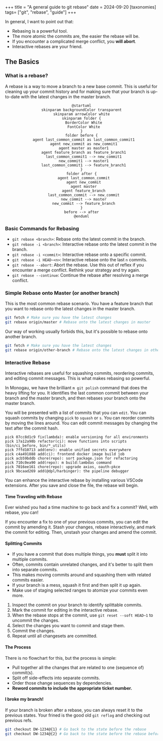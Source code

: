 +++
title = "A general guide to git rebase"
date = 2024-09-20
[taxonomies]
tags= ["git", "rebase", "guide"]
+++

In general, I want to point out that:

- Rebasing is a powerful tool.
- The more atomic the commits are, the easier the rebase will be.
- If you encounter a complicated merge conflict, you **will abort**.
- Interactive rebases are your friend.

## The Basics

### What is a rebase?

A rebase is a way to move a branch to a new base commit. This is useful for cleaning up your commit history and for making sure that your branch is up-to-date with the latest changes in the master branch.

<center>

```plantuml
@startuml
skinparam backgroundColor transparent
skinparam arrowColor white
skinparam folder {
  BorderColor White
  FontColor White
}
folder before {
  agent last_common_commit as last_common_commit1
  agent new_commit as new_commit1
  agent master as master1
  agent feature_branch as feature_branch1
  last_common_commit1 --> new_commit1
  new_commit1 --> master1
  last_common_commit1 --> feature_branch1
}
folder after {
  agent last_common_commit
  agent new_commit
  agent master
  agent feature_branch
  last_common_commit --> new_commit
  new_commit --> master
  new_commit --> feature_branch
}
before --> after
@enduml
```

</center>

### Basic Commands for Rebasing

- `git rebase <branch>`: Rebase onto the latest commit in the branch.
- `git rebase -i <branch>`: Interactive rebase onto the latest commit in the branch.
- `git rebase -i <commit>`: Interactive rebase onto a specific commit.
- `git rebase -i HEAD~<n>`: Interactive rebase onto the last `n` commits.
- `git rebase --abort`: Abort the rebase. Use this out of reflex if you encounter a merge conflict. Rethink your strategy and try again.
- `git rebase --continue`: Continue the rebase after resolving a merge conflict.

### Simple Rebase onto Master (or another branch)

This is the most common rebase scenario. You have a feature branch that you want to rebase onto the latest changes in the master branch.

```bash
git fetch # Make sure you have the latest changes
git rebase origin/master # Rebase onto the latest changes in master
```

Our way of working usually forbids this, but it's possible to rebase onto another branch.

```bash
git fetch # Make sure you have the latest changes
git rebase origin/other-branch # Rebase onto the latest changes in other-branch
```

### Interactive Rebase

Interactive rebases are useful for squashing commits, reordering commits, and editing commit messages. This is what makes rebasing so powerful.

In Monogau, we have the brilliant `m git polish` command that does the heavy lifting for you.
It identifies the last common commit between your branch and the master branch, and then rebases your branch onto the master branch.

You will be presented with a list of commits that you can `edit`. You can squash commits by changing `pick` to `squash` or `s`. You can reorder commits by moving the lines around. You can edit commit messages by changing the text after the commit hash.

```git-rebase-todo
pick 07cc8d1c9 fix(lambda): enable versioning for all environments
pick 17a12a98b refactor(ci): move functions into scripts (bin/ci_before, bin/*_utils)
pick 7ffd10713 add(env): enable unified secrets everywhere
pick c4a491888 add(ci): frontend docker image build job
pick acb59bddb chore(repo): sort package.json for refactoring
pick 710c0ea90 add(repo): m build:lambdas command
pick 7016ee161 chore(repo): upgrade axios, oauth-pkce
pick 9bcaad269 add(@dpl/harbinger): the pipeline debugger
```

You can enhance the interactive rebase by installing various VSCode extensions.
After you save and close the file, the rebase will begin.

#### Time Traveling with Rebase

Ever wished you had a time machine to go back and fix a commit? Well, with rebase, you can!

If you encounter a fix to one of your previous commits, you can edit the commit by amending it.
Stash your changes, rebase interactively, and mark the commit for editing.
Then, unstash your changes and amend the commit.

#### Splitting Commits

- If you have a commit that does multiple things, you **must** split it into multiple commits.
- Often, commits contain unrelated changes, and it's better to split them into separate commits.
- This makes moving commits around and squashing them with related commits easier.
- If your branch is a mess, squash it first and then split it up again.
- Make use of staging selected ranges to atomize your commits even more.

1. Inspect the commit on your branch to identify splittable commits.
2. Mark the commit for editing in the interactive rebase.
3. When the rebase stops at the commit, use `git reset --soft HEAD~1` to uncommit the changes.
4. Select the changes you want to commit and stage them.
5. Commit the changes.
6. Repeat until all changesets are committed.

#### The Process

There is no flowchart for this, but the process is simple:

- Pull together all the changes that are related to one (sequence of) commit(s).
- Split off side-effects into separate commits.
- Order those change sequences by dependencies.
- **Reword commits to include the appropriate ticket number.**

#### I broke my branch!

If your branch is broken after a rebase, you can always reset it to the previous states.
Your frined is the good old `git reflog` and checking out previous refs.

```bash
git checkout DW-1234@{1} # Go back to the state before the rebase
git checkout DW-1234@{2} # Go back to the state before the rebase before that
```
